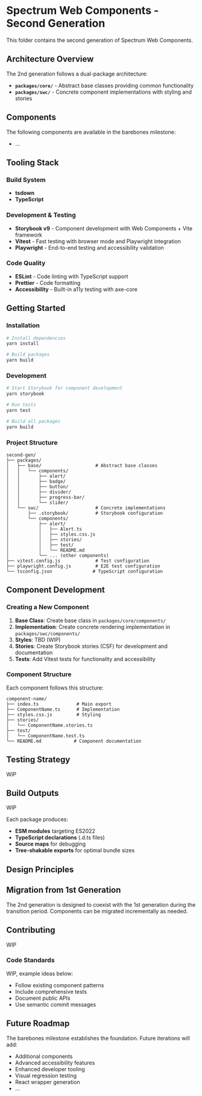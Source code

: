# Spectrum Web Components - Second Generation

This folder contains the second generation of Spectrum Web Components.

## Architecture Overview

The 2nd generation follows a dual-package architecture:

- **`packages/core/`** - Abstract base classes providing common functionality
- **`packages/swc/`** - Concrete component implementations with styling and stories

## Components

The following components are available in the barebones milestone:

- ...

## Tooling Stack

### Build System

- **tsdown**
- **TypeScript**

### Development & Testing

- **Storybook v9** - Component development with Web Components + Vite framework
- **Vitest** - Fast testing with browser mode and Playwright integration
- **Playwright** - End-to-end testing and accessibility validation

### Code Quality

- **ESLint** - Code linting with TypeScript support
- **Prettier** - Code formatting
- **Accessibility** - Built-in a11y testing with axe-core

## Getting Started

### Installation

```bash
# Install dependencies
yarn install

# Build packages
yarn build
```

### Development

```bash
# Start Storybook for component development
yarn storybook

# Run tests
yarn test

# Build all packages
yarn build
```

### Project Structure

```
second-gen/
├── packages/
│   ├── base/                    # Abstract base classes
│   │   └── components/
│   │       ├── alert/
│   │       ├── badge/
│   │       ├── button/
│   │       ├── divider/
│   │       ├── progress-bar/
│   │       └── slider/
│   └── swc/                     # Concrete implementations
│       ├── .storybook/          # Storybook configuration
│       └── components/
│           ├── alert/
│           │   ├── Alert.ts
│           │   ├── styles.css.js
│           │   ├── stories/
│           │   ├── test/
│           │   └── README.md
│           └── ... (other components)
├── vitest.config.js             # Test configuration
├── playwright.config.js         # E2E test configuration
└── tsconfig.json               # TypeScript configuration
```

## Component Development

### Creating a New Component

1. **Base Class**: Create base class in `packages/core/components/`
2. **Implementation**: Create concrete rendering implementation in `packages/swc/components/`
3. **Styles**: TBD (WIP)
4. **Stories**: Create Storybook stories (CSF) for development and documentation
5. **Tests**: Add Vitest tests for functionality and accessibility

### Component Structure

Each component follows this structure:

```
component-name/
├── index.ts              # Main export
├── ComponentName.ts      # Implementation
├── styles.css.js         # Styling
├── stories/
│   └── ComponentName.stories.ts
├── test/
│   └── ComponentName.test.ts
└── README.md            # Component documentation
```

## Testing Strategy

WIP

## Build Outputs

WIP

Each package produces:

- **ESM modules** targeting ES2022
- **TypeScript declarations** (.d.ts files)
- **Source maps** for debugging
- **Tree-shakable exports** for optimal bundle sizes

## Design Principles

## Migration from 1st Generation

The 2nd generation is designed to coexist with the 1st generation during the transition period. Components can be migrated incrementally as needed.

## Contributing

WIP

### Code Standards

WIP, example ideas below:

- Follow existing component patterns
- Include comprehensive tests
- Document public APIs
- Use semantic commit messages

## Future Roadmap

The barebones milestone establishes the foundation. Future iterations will add:

- Additional components
- Advanced accessibility features
- Enhanced developer tooling
- Visual regression testing
- React wrapper generation
- ...
